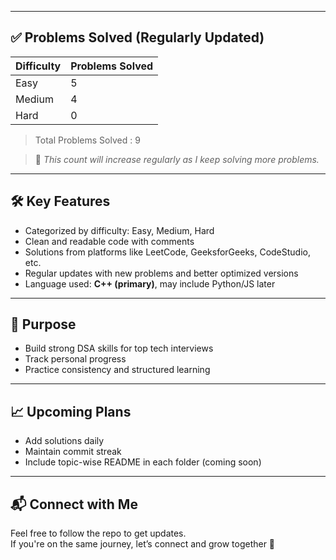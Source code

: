 
---

## ✅ Problems Solved (Regularly Updated)

| Difficulty | Problems Solved |
|------------|------------------|
| Easy       | 5                |
| Medium     | 4                |
| Hard       | 0                |

> Total Problems Solved : 9

> 🔄 *This count will increase regularly as I keep solving more problems.*

---

## 🛠️ Key Features

- Categorized by difficulty: Easy, Medium, Hard
- Clean and readable code with comments
- Solutions from platforms like LeetCode, GeeksforGeeks, CodeStudio, etc.
- Regular updates with new problems and better optimized versions
- Language used: **C++ (primary)**, may include Python/JS later

---

## 🚀 Purpose

- Build strong DSA skills for top tech interviews
- Track personal progress
- Practice consistency and structured learning

---

## 📈 Upcoming Plans

- Add solutions daily
- Maintain commit streak
- Include topic-wise README in each folder (coming soon)

---

## 📬 Connect with Me

Feel free to follow the repo to get updates.  
If you're on the same journey, let’s connect and grow together 🚀  
